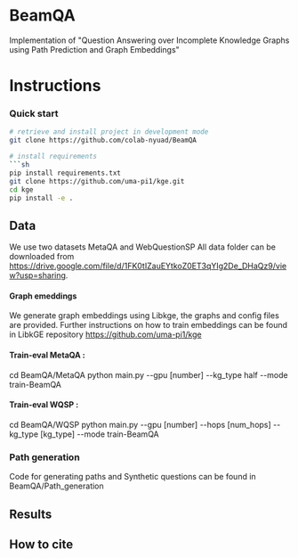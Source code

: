 # BeamQA

Implementation of "Question Answering over Incomplete Knowledge Graphs using Path Prediction and Graph Embeddings"


# Instructions 
### Quick start
```sh
# retrieve and install project in development mode
git clone https://github.com/colab-nyuad/BeamQA

# install requirements
```sh
pip install requirements.txt
git clone https://github.com/uma-pi1/kge.git
cd kge
pip install -e .
```

## Data 

We use two datasets MetaQA and WebQuestionSP
All data folder can be downloaded from https://drive.google.com/file/d/1FK0tIZauEYtkoZ0ET3qYIg2De_DHaQz9/view?usp=sharing.  

#### Graph emeddings 
We generate graph embeddings using Libkge, the graphs and config files are provided. Further instructions on how to train embeddings can be found in LibkGE repository https://github.com/uma-pi1/kge

#### Train-eval MetaQA : 
cd BeamQA/MetaQA 
python main.py --gpu [number] --kg_type half --mode train-BeamQA


#### Train-eval WQSP : 
cd BeamQA/WQSP
python main.py --gpu [number] --hops [num_hops] --kg_type [kg_type] --mode train-BeamQA


### Path generation 
Code for generating paths and Synthetic questions can be found in BeamQA/Path_generation


## Results

## How to cite
